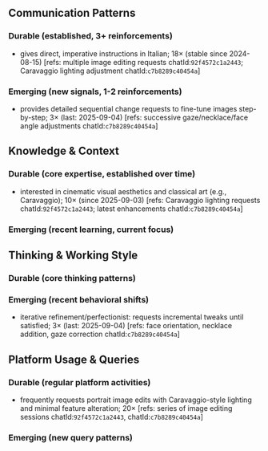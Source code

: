 ## Communication Patterns
### Durable (established, 3+ reinforcements)
- gives direct, imperative instructions in Italian; 18× (stable since 2024-08-15) [refs: multiple image editing requests chatId:`92f4572c1a2443`; Caravaggio lighting adjustment chatId:`c7b8289c40454a`]

### Emerging (new signals, 1-2 reinforcements)
- provides detailed sequential change requests to fine-tune images step-by-step; 3× (last: 2025-09-04) [refs: successive gaze/necklace/face angle adjustments chatId:`c7b8289c40454a`]

## Knowledge & Context
### Durable (core expertise, established over time)
- interested in cinematic visual aesthetics and classical art (e.g., Caravaggio); 10× (since 2025-09-03) [refs: Caravaggio lighting requests chatId:`92f4572c1a2443`; latest enhancements chatId:`c7b8289c40454a`]

### Emerging (recent learning, current focus)

## Thinking & Working Style
### Durable (core thinking patterns)

### Emerging (recent behavioral shifts)
- iterative refinement/perfectionist: requests incremental tweaks until satisfied; 3× (last: 2025-09-04) [refs: face orientation, necklace addition, gaze correction chatId:`c7b8289c40454a`]

## Platform Usage & Queries
### Durable (regular platform activities)
- frequently requests portrait image edits with Caravaggio-style lighting and minimal feature alteration; 20× [refs: series of image editing sessions chatId:`92f4572c1a2443`, chatId:`c7b8289c40454a`]

### Emerging (new query patterns)